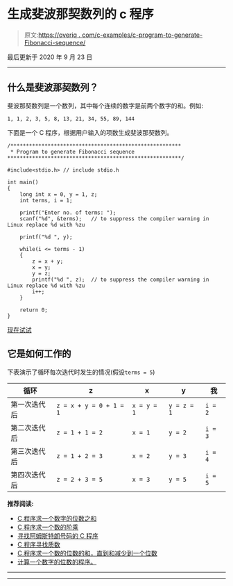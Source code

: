 # 生成斐波那契数列的 c 程序

> 原文:[https://overiq . com/c-examples/c-program-to-generate-Fibonacci-sequence/](https://overiq.com/c-examples/c-program-to-generate-fibonacci-sequence/)

最后更新于 2020 年 9 月 23 日

* * *

## 什么是斐波那契数列？

斐波那契数列是一个数列，其中每个连续的数字是前两个数字的和。例如:

```
1, 1, 2, 3, 5, 8, 13, 21, 34, 55, 89, 144

```

下面是一个 C 程序，根据用户输入的项数生成斐波那契数列。

```
/*******************************************************
 * Program to generate Fibonacci sequence
********************************************************/

#include<stdio.h> // include stdio.h

int main()
{
    long int x = 0, y = 1, z;       
    int terms, i = 1;

    printf("Enter no. of terms: ");
    scanf("%d", &terms);   // to suppress the compiler warning in Linux replace %d with %zu

    printf("%d ", y);

    while(i <= terms - 1)
    {
        z = x + y;
        x = y;
        y = z;
        printf("%d ", z);  // to suppress the compiler warning in Linux replace %d with %zu
        i++;
    }

    return 0;
}

```

[现在试试](https://overiq.com/c-online-compiler/pkr/)

## 它是如何工作的

下表演示了循环每次迭代时发生的情况(假设`terms = 5`)

| 循环 | z | x | y | 我 |
| --- | --- | --- | --- | --- |
| 第一次迭代后 | `z = x + y = 0 + 1 = 1` | `x = y = 1` | `y = z = 1` | `i = 2` |
| 第二次迭代后 | `z = 1 + 1 = 2` | `x = 1` | `y = 2` | `i = 3` |
| 第三次迭代后 | `z = 1 + 2 = 3` | `x = 2` | `y = 3` | `i = 4` |
| 第四次迭代后 | `z = 2 + 3 = 5` | `x = 3` | `y = 5` | `i = 5` |

**推荐阅读:**

*   [C 程序求一个数字的位数之和](/c-examples/c-program-to-find-the-sum-of-digits-of-a-number/)
*   [C 程序求一个数的阶乘](/c-examples/c-program-to-find-the-factorial-of-a-number/)
*   [寻找阿姆斯特朗号码的 C 程序](/c-examples/c-program-to-find-armstrong-numbers/)
*   [C 程序寻找质数](/c-examples/c-program-to-find-prime-numbers/)
*   [C 程序求一个数的位数的和，直到和减少到一个位数](/c-examples/c-program-to-find-the-sum-of-the-digits-of-a-number-untill-the-sum-is-reduced-to-a-single-digit/)
*   [计算一个数字的位数的程序。](/c-examples/c-program-to-count-number-of-digits-in-a-number/)

* * *

* * *